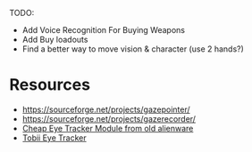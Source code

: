TODO:

* Add Voice Recognition For Buying Weapons
* Add Buy loadouts
* Find a better way to move vision & character (use 2 hands?)


# Resources
* https://sourceforge.net/projects/gazepointer/
* https://sourceforge.net/projects/gazerecorder/
* [Cheap Eye Tracker Module from old alienware](https://www.ebay.com/itm/Dell-Alienware-17-R4-Tobii-Eye-Tracker-Module-Board-CHC03-YW64G-XCMKD/132907461483?hash=item1ef1e6eb6b:g:LxYAAOSwmPlcLkLQ)
* [Tobii Eye Tracker](https://gaming.tobii.com/product/eye-tracker-5/)